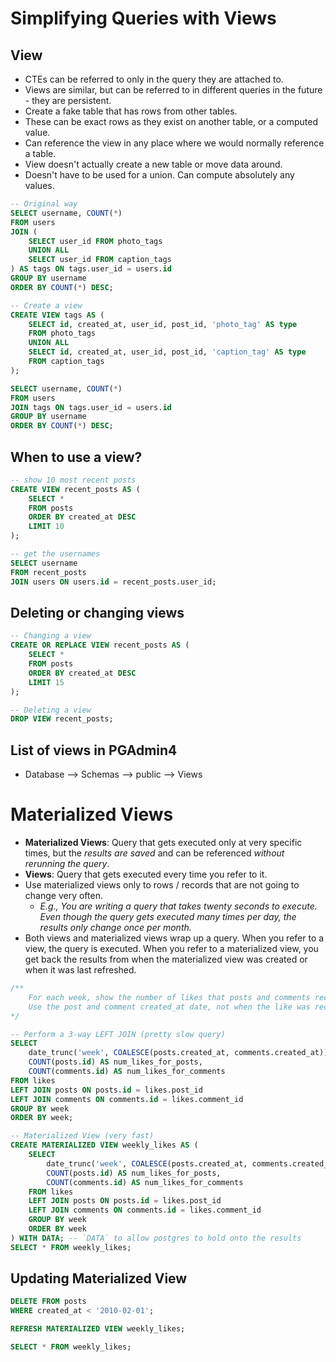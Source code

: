 # Simplifying Queries with Views

## View

- CTEs can be referred to only in the query they are attached to.
- Views are similar, but can be referred to in different queries in the future - they are persistent.
- Create a fake table that has rows from other tables.
- These can be exact rows as they exist on another table, or a computed value.
- Can reference the view in any place where we would normally reference a table.
- View doesn't actually create a new table or move data around.
- Doesn't have to be used for a union. Can compute absolutely any values.

```sql
-- Original way
SELECT username, COUNT(*)
FROM users
JOIN (
	SELECT user_id FROM photo_tags
	UNION ALL
	SELECT user_id FROM caption_tags
) AS tags ON tags.user_id = users.id
GROUP BY username
ORDER BY COUNT(*) DESC;

-- Create a view
CREATE VIEW tags AS (
	SELECT id, created_at, user_id, post_id, 'photo_tag' AS type
	FROM photo_tags
	UNION ALL
	SELECT id, created_at, user_id, post_id, 'caption_tag' AS type
	FROM caption_tags
);

SELECT username, COUNT(*)
FROM users
JOIN tags ON tags.user_id = users.id
GROUP BY username
ORDER BY COUNT(*) DESC;
```

## When to use a view?

```sql
-- show 10 most recent posts
CREATE VIEW recent_posts AS (
	SELECT *
	FROM posts
	ORDER BY created_at DESC
	LIMIT 10
);

-- get the usernames
SELECT username
FROM recent_posts
JOIN users ON users.id = recent_posts.user_id;
```

## Deleting or changing views

```sql
-- Changing a view
CREATE OR REPLACE VIEW recent_posts AS (
	SELECT *
	FROM posts
	ORDER BY created_at DESC
	LIMIT 15
);

-- Deleting a view
DROP VIEW recent_posts;
```

## List of views in PGAdmin4

- Database --> Schemas --> public --> Views

# Materialized Views

- **Materialized Views**: Query that gets executed only at very specific times, but the _results are saved_ and can be referenced _without rerunning the query_.
- **Views**: Query that gets executed every time you refer to it.
- Use materialized views only to rows / records that are not going to change very often.
    - *E.g., You are writing a query that takes twenty seconds to execute.  Even though the query gets executed many times per day, the results only change once per month.*
- Both views and materialized views wrap up a query. When you refer to a view, the query is executed. When you refer to a materialized view, you get back the results from when the materialized view was created or when it was last refreshed.

```sql
/**
    For each week, show the number of likes that posts and comments received.
    Use the post and comment created_at date, not when the like was received.
*/

-- Perform a 3-way LEFT JOIN (pretty slow query)
SELECT 
	date_trunc('week', COALESCE(posts.created_at, comments.created_at)) AS week,
	COUNT(posts.id) AS num_likes_for_posts,
	COUNT(comments.id) AS num_likes_for_comments
FROM likes
LEFT JOIN posts ON posts.id = likes.post_id
LEFT JOIN comments ON comments.id = likes.comment_id
GROUP BY week
ORDER BY week;

-- Materialized View (very fast)
CREATE MATERIALIZED VIEW weekly_likes AS (
	SELECT 
		date_trunc('week', COALESCE(posts.created_at, comments.created_at)) AS week,
		COUNT(posts.id) AS num_likes_for_posts,
		COUNT(comments.id) AS num_likes_for_comments
	FROM likes
	LEFT JOIN posts ON posts.id = likes.post_id
	LEFT JOIN comments ON comments.id = likes.comment_id
	GROUP BY week
	ORDER BY week
) WITH DATA; -- `DATA` to allow postgres to hold onto the results
SELECT * FROM weekly_likes;
```

## Updating Materialized View

```sql
DELETE FROM posts
WHERE created_at < '2010-02-01';

REFRESH MATERIALIZED VIEW weekly_likes;

SELECT * FROM weekly_likes;
```